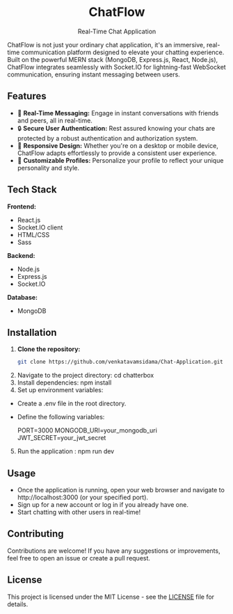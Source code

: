 <div align="center">
  <h1>ChatFlow</h1>
  <p>Real-Time Chat Application</p>
</div>

ChatFlow is not just your ordinary chat application, it's an immersive, real-time communication platform designed to elevate your chatting experience. Built on the powerful MERN stack (MongoDB, Express.js, React, Node.js), ChatFlow integrates seamlessly with Socket.IO for lightning-fast WebSocket communication, ensuring instant messaging between users.

## Features

- 🚀 **Real-Time Messaging:** Engage in instant conversations with friends and peers, all in real-time.
- 🔒 **Secure User Authentication:** Rest assured knowing your chats are protected by a robust authentication and authorization system.
- 📱 **Responsive Design:** Whether you're on a desktop or mobile device, ChatFlow adapts effortlessly to provide a consistent user experience.
- 🎨 **Customizable Profiles:** Personalize your profile to reflect your unique personality and style.

## Tech Stack

**Frontend:**
- React.js
- Socket.IO client
- HTML/CSS
- Sass

**Backend:**
- Node.js
- Express.js
- Socket.IO

**Database:**
- MongoDB

## Installation

1. **Clone the repository:**
   ```bash
   git clone https://github.com/venkatavamsidama/Chat-Application.git
2. Navigate to the project directory: cd chatterbox
3. Install dependencies: npm install
4. Set up environment variables:
- Create a .env file in the root directory.
- Define the following variables:
  
  PORT=3000
  MONGODB_URI=your_mongodb_uri
  JWT_SECRET=your_jwt_secret
  
5. Run the application : npm run dev
  
## Usage
- Once the application is running, open your web browser and navigate to http://localhost:3000 (or your specified port).
- Sign up for a new account or log in if you already have one.
- Start chatting with other users in real-time!

## Contributing
Contributions are welcome! If you have any suggestions or improvements, feel free to open an issue or create a pull request.

## License
This project is licensed under the MIT License - see the [LICENSE](LICENSE) file for details.
